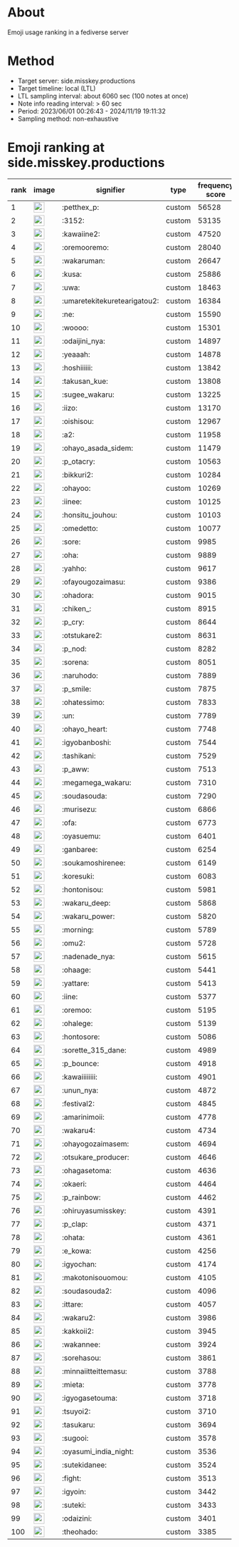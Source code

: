 # About
Emoji usage ranking in a fediverse server

# Method
- Target server: side.misskey.productions
- Target timeline: local (LTL)
- LTL sampling interval: about 6060 sec (100 notes at once)
- Note info reading interval: > 60 sec
- Period: 2023/06/01 00:26:43 - 2024/11/19 19:11:32 
- Sampling method: non-exhaustive

# Emoji ranking at side.misskey.productions

|rank|image|signifier|type|frequency score|
|----|----|----|----|----|
|1|<img height="24" src="https://side.misskey.productions/emoji/petthex_p.webp">|:petthex_p:|custom|56528|
|2|<img height="24" src="https://side.misskey.productions/emoji/3152.webp">|:3152:|custom|53135|
|3|<img height="24" src="https://side.misskey.productions/emoji/kawaiine2.webp">|:kawaiine2:|custom|47520|
|4|<img height="24" src="https://side.misskey.productions/emoji/oremooremo.webp">|:oremooremo:|custom|28040|
|5|<img height="24" src="https://side.misskey.productions/emoji/wakaruman.webp">|:wakaruman:|custom|26647|
|6|<img height="24" src="https://side.misskey.productions/emoji/kusa.webp">|:kusa:|custom|25886|
|7|<img height="24" src="https://side.misskey.productions/emoji/uwa.webp">|:uwa:|custom|18463|
|8|<img height="24" src="https://side.misskey.productions/emoji/umaretekitekuretearigatou2.webp">|:umaretekitekuretearigatou2:|custom|16384|
|9|<img height="24" src="https://side.misskey.productions/emoji/ne.webp">|:ne:|custom|15590|
|10|<img height="24" src="https://side.misskey.productions/emoji/woooo.webp">|:woooo:|custom|15301|
|11|<img height="24" src="https://side.misskey.productions/emoji/odaijini_nya.webp">|:odaijini_nya:|custom|14897|
|12|<img height="24" src="https://side.misskey.productions/emoji/yeaaah.webp">|:yeaaah:|custom|14878|
|13|<img height="24" src="https://side.misskey.productions/emoji/hoshiiiiii.webp">|:hoshiiiiii:|custom|13842|
|14|<img height="24" src="https://side.misskey.productions/emoji/takusan_kue.webp">|:takusan_kue:|custom|13808|
|15|<img height="24" src="https://side.misskey.productions/emoji/sugee_wakaru.webp">|:sugee_wakaru:|custom|13225|
|16|<img height="24" src="https://side.misskey.productions/emoji/iizo.webp">|:iizo:|custom|13170|
|17|<img height="24" src="https://side.misskey.productions/emoji/oishisou.webp">|:oishisou:|custom|12967|
|18|<img height="24" src="https://side.misskey.productions/emoji/a2.webp">|:a2:|custom|11958|
|19|<img height="24" src="https://side.misskey.productions/emoji/ohayo_asada_sidem.webp">|:ohayo_asada_sidem:|custom|11479|
|20|<img height="24" src="https://side.misskey.productions/emoji/p_otacry.webp">|:p_otacry:|custom|10563|
|21|<img height="24" src="https://side.misskey.productions/emoji/bikkuri2.webp">|:bikkuri2:|custom|10284|
|22|<img height="24" src="https://side.misskey.productions/emoji/ohayoo.webp">|:ohayoo:|custom|10269|
|23|<img height="24" src="https://side.misskey.productions/emoji/iinee.webp">|:iinee:|custom|10125|
|24|<img height="24" src="https://side.misskey.productions/emoji/honsitu_jouhou.webp">|:honsitu_jouhou:|custom|10103|
|25|<img height="24" src="https://side.misskey.productions/emoji/omedetto.webp">|:omedetto:|custom|10077|
|26|<img height="24" src="https://side.misskey.productions/emoji/sore.webp">|:sore:|custom|9985|
|27|<img height="24" src="https://side.misskey.productions/emoji/oha.webp">|:oha:|custom|9889|
|28|<img height="24" src="https://side.misskey.productions/emoji/yahho.webp">|:yahho:|custom|9617|
|29|<img height="24" src="https://side.misskey.productions/emoji/ofayougozaimasu.webp">|:ofayougozaimasu:|custom|9386|
|30|<img height="24" src="https://side.misskey.productions/emoji/ohadora.webp">|:ohadora:|custom|9015|
|31|<img height="24" src="https://side.misskey.productions/emoji/chiken_.webp">|:chiken_:|custom|8915|
|32|<img height="24" src="https://side.misskey.productions/emoji/p_cry.webp">|:p_cry:|custom|8644|
|33|<img height="24" src="https://side.misskey.productions/emoji/otstukare2.webp">|:otstukare2:|custom|8631|
|34|<img height="24" src="https://side.misskey.productions/emoji/p_nod.webp">|:p_nod:|custom|8282|
|35|<img height="24" src="https://side.misskey.productions/emoji/sorena.webp">|:sorena:|custom|8051|
|36|<img height="24" src="https://side.misskey.productions/emoji/naruhodo.webp">|:naruhodo:|custom|7889|
|37|<img height="24" src="https://side.misskey.productions/emoji/p_smile.webp">|:p_smile:|custom|7875|
|38|<img height="24" src="https://side.misskey.productions/emoji/ohatessimo.webp">|:ohatessimo:|custom|7833|
|39|<img height="24" src="https://side.misskey.productions/emoji/un.webp">|:un:|custom|7789|
|40|<img height="24" src="https://side.misskey.productions/emoji/ohayo_heart.webp">|:ohayo_heart:|custom|7748|
|41|<img height="24" src="https://side.misskey.productions/emoji/igyobanboshi.webp">|:igyobanboshi:|custom|7544|
|42|<img height="24" src="https://side.misskey.productions/emoji/tashikani.webp">|:tashikani:|custom|7529|
|43|<img height="24" src="https://side.misskey.productions/emoji/p_aww.webp">|:p_aww:|custom|7513|
|44|<img height="24" src="https://side.misskey.productions/emoji/megamega_wakaru.webp">|:megamega_wakaru:|custom|7310|
|45|<img height="24" src="https://side.misskey.productions/emoji/soudasouda.webp">|:soudasouda:|custom|7290|
|46|<img height="24" src="https://side.misskey.productions/emoji/murisezu.webp">|:murisezu:|custom|6866|
|47|<img height="24" src="https://side.misskey.productions/emoji/ofa.webp">|:ofa:|custom|6773|
|48|<img height="24" src="https://side.misskey.productions/emoji/oyasuemu.webp">|:oyasuemu:|custom|6401|
|49|<img height="24" src="https://side.misskey.productions/emoji/ganbaree.webp">|:ganbaree:|custom|6254|
|50|<img height="24" src="https://side.misskey.productions/emoji/soukamoshirenee.webp">|:soukamoshirenee:|custom|6149|
|51|<img height="24" src="https://side.misskey.productions/emoji/koresuki.webp">|:koresuki:|custom|6083|
|52|<img height="24" src="https://side.misskey.productions/emoji/hontonisou.webp">|:hontonisou:|custom|5981|
|53|<img height="24" src="https://side.misskey.productions/emoji/wakaru_deep.webp">|:wakaru_deep:|custom|5868|
|54|<img height="24" src="https://side.misskey.productions/emoji/wakaru_power.webp">|:wakaru_power:|custom|5820|
|55|<img height="24" src="https://side.misskey.productions/emoji/morning.webp">|:morning:|custom|5789|
|56|<img height="24" src="https://side.misskey.productions/emoji/omu2.webp">|:omu2:|custom|5728|
|57|<img height="24" src="https://side.misskey.productions/emoji/nadenade_nya.webp">|:nadenade_nya:|custom|5615|
|58|<img height="24" src="https://side.misskey.productions/emoji/ohaage.webp">|:ohaage:|custom|5441|
|59|<img height="24" src="https://side.misskey.productions/emoji/yattare.webp">|:yattare:|custom|5413|
|60|<img height="24" src="https://side.misskey.productions/emoji/iine.webp">|:iine:|custom|5377|
|61|<img height="24" src="https://side.misskey.productions/emoji/oremoo.webp">|:oremoo:|custom|5195|
|62|<img height="24" src="https://side.misskey.productions/emoji/ohalege.webp">|:ohalege:|custom|5139|
|63|<img height="24" src="https://side.misskey.productions/emoji/hontosore.webp">|:hontosore:|custom|5086|
|64|<img height="24" src="https://side.misskey.productions/emoji/sorette_315_dane.webp">|:sorette_315_dane:|custom|4989|
|65|<img height="24" src="https://side.misskey.productions/emoji/p_bounce.webp">|:p_bounce:|custom|4918|
|66|<img height="24" src="https://side.misskey.productions/emoji/kawaiiiiiiii.webp">|:kawaiiiiiiii:|custom|4901|
|67|<img height="24" src="https://side.misskey.productions/emoji/unun_nya.webp">|:unun_nya:|custom|4872|
|68|<img height="24" src="https://side.misskey.productions/emoji/festival2.webp">|:festival2:|custom|4845|
|69|<img height="24" src="https://side.misskey.productions/emoji/amarinimoii.webp">|:amarinimoii:|custom|4778|
|70|<img height="24" src="https://side.misskey.productions/emoji/wakaru4.webp">|:wakaru4:|custom|4734|
|71|<img height="24" src="https://side.misskey.productions/emoji/ohayogozaimasem.webp">|:ohayogozaimasem:|custom|4694|
|72|<img height="24" src="https://side.misskey.productions/emoji/otsukare_producer.webp">|:otsukare_producer:|custom|4646|
|73|<img height="24" src="https://side.misskey.productions/emoji/ohagasetoma.webp">|:ohagasetoma:|custom|4636|
|74|<img height="24" src="https://side.misskey.productions/emoji/okaeri.webp">|:okaeri:|custom|4464|
|75|<img height="24" src="https://side.misskey.productions/emoji/p_rainbow.webp">|:p_rainbow:|custom|4462|
|76|<img height="24" src="https://side.misskey.productions/emoji/ohiruyasumisskey.webp">|:ohiruyasumisskey:|custom|4391|
|77|<img height="24" src="https://side.misskey.productions/emoji/p_clap.webp">|:p_clap:|custom|4371|
|78|<img height="24" src="https://side.misskey.productions/emoji/ohata.webp">|:ohata:|custom|4361|
|79|<img height="24" src="https://side.misskey.productions/emoji/e_kowa.webp">|:e_kowa:|custom|4256|
|80|<img height="24" src="https://side.misskey.productions/emoji/igyochan.webp">|:igyochan:|custom|4174|
|81|<img height="24" src="https://side.misskey.productions/emoji/makotonisouomou.webp">|:makotonisouomou:|custom|4105|
|82|<img height="24" src="https://side.misskey.productions/emoji/soudasouda2.webp">|:soudasouda2:|custom|4096|
|83|<img height="24" src="https://side.misskey.productions/emoji/ittare.webp">|:ittare:|custom|4057|
|84|<img height="24" src="https://side.misskey.productions/emoji/wakaru2.webp">|:wakaru2:|custom|3986|
|85|<img height="24" src="https://side.misskey.productions/emoji/kakkoii2.webp">|:kakkoii2:|custom|3945|
|86|<img height="24" src="https://side.misskey.productions/emoji/wakannee.webp">|:wakannee:|custom|3924|
|87|<img height="24" src="https://side.misskey.productions/emoji/sorehasou.webp">|:sorehasou:|custom|3861|
|88|<img height="24" src="https://side.misskey.productions/emoji/minnaiitteittemasu.webp">|:minnaiitteittemasu:|custom|3788|
|89|<img height="24" src="https://side.misskey.productions/emoji/mieta.webp">|:mieta:|custom|3778|
|90|<img height="24" src="https://side.misskey.productions/emoji/igyogasetouma.webp">|:igyogasetouma:|custom|3718|
|91|<img height="24" src="https://side.misskey.productions/emoji/tsuyoi2.webp">|:tsuyoi2:|custom|3710|
|92|<img height="24" src="https://side.misskey.productions/emoji/tasukaru.webp">|:tasukaru:|custom|3694|
|93|<img height="24" src="https://side.misskey.productions/emoji/sugooi.webp">|:sugooi:|custom|3578|
|94|<img height="24" src="https://side.misskey.productions/emoji/oyasumi_india_night.webp">|:oyasumi_india_night:|custom|3536|
|95|<img height="24" src="https://side.misskey.productions/emoji/sutekidanee.webp">|:sutekidanee:|custom|3524|
|96|<img height="24" src="https://side.misskey.productions/emoji/fight.webp">|:fight:|custom|3513|
|97|<img height="24" src="https://side.misskey.productions/emoji/igyoin.webp">|:igyoin:|custom|3442|
|98|<img height="24" src="https://side.misskey.productions/emoji/suteki.webp">|:suteki:|custom|3433|
|99|<img height="24" src="https://side.misskey.productions/emoji/odaizini.webp">|:odaizini:|custom|3401|
|100|<img height="24" src="https://side.misskey.productions/emoji/theohado.webp">|:theohado:|custom|3385|
